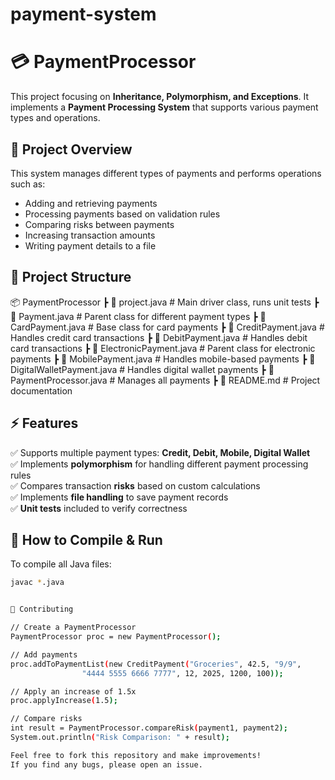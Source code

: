# payment-system
# 💳 PaymentProcessor

This project focusing on **Inheritance, Polymorphism, and Exceptions**. It implements a **Payment Processing System** that supports various payment types and operations.

## 📜 **Project Overview**
This system manages different types of payments and performs operations such as:
- Adding and retrieving payments
- Processing payments based on validation rules
- Comparing risks between payments
- Increasing transaction amounts
- Writing payment details to a file

## 📂 **Project Structure**
📦 PaymentProcessor
┣ 📜 project.java                 # Main driver class, runs unit tests
┣ 📜 Payment.java                      # Parent class for different payment types
┣ 📜 CardPayment.java                  # Base class for card payments
┣ 📜 CreditPayment.java                # Handles credit card transactions
┣ 📜 DebitPayment.java                 # Handles debit card transactions
┣ 📜 ElectronicPayment.java            # Parent class for electronic payments
┣ 📜 MobilePayment.java                # Handles mobile-based payments
┣ 📜 DigitalWalletPayment.java         # Handles digital wallet payments
┣ 📜 PaymentProcessor.java             # Manages all payments
┣ 📜 README.md                         # Project documentation

## ⚡ **Features**
✅ Supports multiple payment types: **Credit, Debit, Mobile, Digital Wallet**  
✅ Implements **polymorphism** for handling different payment processing rules  
✅ Compares transaction **risks** based on custom calculations  
✅ Implements **file handling** to save payment records  
✅ **Unit tests** included to verify correctness  

## 🔧 **How to Compile & Run**
To compile all Java files:
```sh
javac *.java


🚀 Contributing

// Create a PaymentProcessor
PaymentProcessor proc = new PaymentProcessor();

// Add payments
proc.addToPaymentList(new CreditPayment("Groceries", 42.5, "9/9",
                "4444 5555 6666 7777", 12, 2025, 1200, 100));

// Apply an increase of 1.5x
proc.applyIncrease(1.5);

// Compare risks
int result = PaymentProcessor.compareRisk(payment1, payment2);
System.out.println("Risk Comparison: " + result);

Feel free to fork this repository and make improvements!
If you find any bugs, please open an issue.